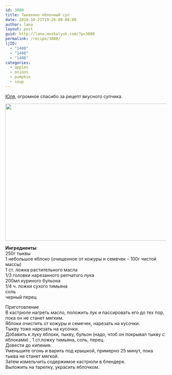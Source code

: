 ```yaml
---
id: 3080
title: Тыквенно-яблочный суп
date: 2010-10-21T19:26:09-08:00
author: lana
layout: post
guid: http://lana.moskalyuk.com/?p=3080
permalink: /recipe/3080/
ljID:
  - "1488"
  - "1488"
  - "1488"
categories:
  - apples
  - onions
  - pumpkin
  - soup
---
```

[Юля](http://lashi.livejournal.com/30374.html?view=268966#t268966), огромное спасибо за рецепт вкусного супчика.

<img loading="lazy" class="alignnone" title="pumpkin-apple soup" src="http://farm2.static.flickr.com/1410/5103920914_dfba878e65_z.jpg" alt="" width="640" height="427" /> 

**Ингредиенты**:  
250г тыквы  
1 небольшое яблоко (очищенное от кожуры и семечек – 100г чистой массы)  
1 ст. ложка растительного масла  
1/3 головки нарезанного репчатого лука  
200мл куриного бульона  
1/4 ч. ложки сухого тимьяна  
соль  
черный перец

Приготовление  
В кастрюле нагреть масло, положить лук и пассировать его до тех пор, пока он не станет мягким.  
Яблоки очистить от кожуры и семечек, нарезать на кусочки.  
Тыкву тоже нарезать на кусочки.  
Добавить к луку яблоки, тыкву, бульон (надо, чтоб он покрывал тыкву с яблоками) , 1 ст.ложку тимьяна, соль, перец.  
Довести до кипения.  
Уменьшите огонь и варить под крышкой, примерно 25 минут, пока тыква не станет мягкой.  
Затем измельчить содержимое кастрюли в блендере.  
Выложить на тарелку, украсить яблочком.